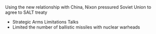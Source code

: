 

Using the new relationship with China, Nixon pressured Soviet Union to agree to SALT treaty
- Strategic Arms Limitations Talks 
- Limited the number of ballistic missiles with nuclear warheads
